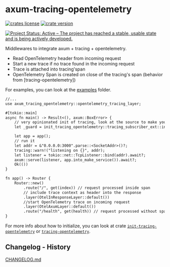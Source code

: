 # axum-tracing-opentelemetry

[![crates license](https://img.shields.io/crates/l/axum-tracing-opentelemetry.svg)](http://creativecommons.org/publicdomain/zero/1.0/)
[![crate version](https://img.shields.io/crates/v/axum-tracing-opentelemetry.svg)](https://crates.io/crates/axum-tracing-opentelemetry)

[![Project Status: Active – The project has reached a stable, usable state and is being actively developed.](https://www.repostatus.org/badges/latest/active.svg)](https://www.repostatus.org/#active)

Middlewares to integrate axum + tracing + opentelemetry.

- Read OpenTelemetry header from incoming request
- Start a new trace if no trace found in the incoming request
- Trace is attached into tracing'span
- OpenTelemetry Span is created on close of the tracing's span (behavior from [tracing-opentelemetry])

For examples, you can look at the [examples](https://github.com/davidB/tracing-opentelemetry-instrumentation-sdk/tree/main/examples/) folder.

```txt
//...
use axum_tracing_opentelemetry::opentelemetry_tracing_layer;

#[tokio::main]
async fn main() -> Result<(), axum::BoxError> {
    // very opinionated init of tracing, look at the source to make your own
    let _guard = init_tracing_opentelemetry::tracing_subscriber_ext::init_subscribers()?;

    let app = app();
    // run it
    let addr = &"0.0.0.0:3000".parse::<SocketAddr>()?;
    tracing::warn!("listening on {}", addr);
    let listener = tokio::net::TcpListener::bind(addr).await?;
    axum::serve(listener, app.into_make_service()).await?;
    Ok(())
}

fn app() -> Router {
    Router::new()
        .route("/", get(index)) // request processed inside span
        // include trace context as header into the response
        .layer(OtelInResponseLayer::default())
        //start OpenTelemetry trace on incoming request
        .layer(OtelAxumLayer::default())
        .route("/health", get(health)) // request processed without span / trace
}
```

For more info about how to initialize, you can look at crate [`init-tracing-opentelemetry`] or [`tracing-opentelemetry`].

## Changelog - History

[CHANGELOG.md](https://github.com/davidB/tracing-opentelemetry-instrumentation-sdk/blob/main/CHANGELOG.md)

[`tracing-opentelemetry`]: https://crates.io/crates/tracing-opentelemetry
[`init-tracing-opentelemetry`]: https://crates.io/crates/init-tracing-opentelemetry

